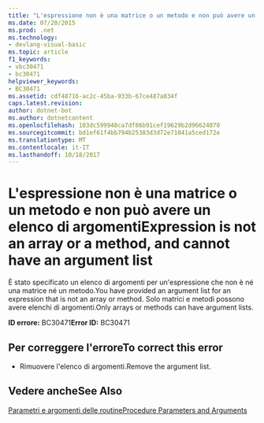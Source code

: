 ```yaml
---
title: "L'espressione non è una matrice o un metodo e non può avere un elenco di argomenti"
ms.date: 07/20/2015
ms.prod: .net
ms.technology:
- devlang-visual-basic
ms.topic: article
f1_keywords:
- vbc30471
- bc30471
helpviewer_keywords:
- BC30471
ms.assetid: cdf48716-ac2c-45ba-933b-67ce487a034f
caps.latest.revision: 
author: dotnet-bot
ms.author: dotnetcontent
ms.openlocfilehash: 103dc599948ca7df86b91cef19629b2d96624070
ms.sourcegitcommit: bd1ef61f4bb794b25383d3d72e71041a5ced172e
ms.translationtype: MT
ms.contentlocale: it-IT
ms.lasthandoff: 10/18/2017
---
```

# <a name="expression-is-not-an-array-or-a-method-and-cannot-have-an-argument-list"></a><span data-ttu-id="946b9-102">L'espressione non è una matrice o un metodo e non può avere un elenco di argomenti</span><span class="sxs-lookup"><span data-stu-id="946b9-102">Expression is not an array or a method, and cannot have an argument list</span></span>
<span data-ttu-id="946b9-103">È stato specificato un elenco di argomenti per un'espressione che non è né una matrice né un metodo.</span><span class="sxs-lookup"><span data-stu-id="946b9-103">You have provided an argument list for an expression that is not an array or method.</span></span> <span data-ttu-id="946b9-104">Solo matrici e metodi possono avere elenchi di argomenti.</span><span class="sxs-lookup"><span data-stu-id="946b9-104">Only arrays or methods can have argument lists.</span></span>  
  
 <span data-ttu-id="946b9-105">**ID errore:** BC30471</span><span class="sxs-lookup"><span data-stu-id="946b9-105">**Error ID:** BC30471</span></span>  
  
## <a name="to-correct-this-error"></a><span data-ttu-id="946b9-106">Per correggere l'errore</span><span class="sxs-lookup"><span data-stu-id="946b9-106">To correct this error</span></span>  
  
-   <span data-ttu-id="946b9-107">Rimuovere l'elenco di argomenti.</span><span class="sxs-lookup"><span data-stu-id="946b9-107">Remove the argument list.</span></span>  
  
## <a name="see-also"></a><span data-ttu-id="946b9-108">Vedere anche</span><span class="sxs-lookup"><span data-stu-id="946b9-108">See Also</span></span>  
 [<span data-ttu-id="946b9-109">Parametri e argomenti delle routine</span><span class="sxs-lookup"><span data-stu-id="946b9-109">Procedure Parameters and Arguments</span></span>](../../visual-basic/programming-guide/language-features/procedures/procedure-parameters-and-arguments.md)
